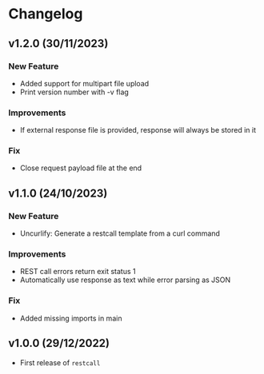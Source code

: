 # Changelog

## v1.2.0 (30/11/2023)

### New Feature
- Added support for multipart file upload
- Print version number with -v flag

### Improvements
- If external response file is provided, response will always be stored in it

### Fix
- Close request payload file at the end

## v1.1.0 (24/10/2023)

### New Feature
- Uncurlify: Generate a restcall template from a curl command

### Improvements
- REST call errors return exit status 1
- Automatically use response as text while error parsing as JSON

### Fix
- Added missing imports in main

## v1.0.0 (29/12/2022)
- First release of `restcall`
